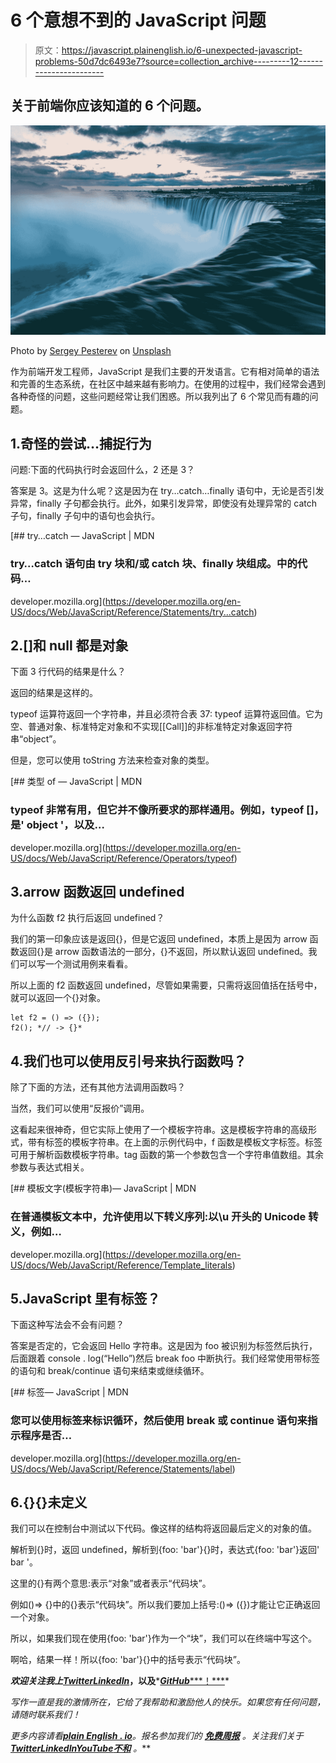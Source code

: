 # 6 个意想不到的 JavaScript 问题

> 原文：<https://javascript.plainenglish.io/6-unexpected-javascript-problems-50d7dc6493e7?source=collection_archive---------12----------------------->

## 关于前端你应该知道的 6 个问题。

![](img/47c5e3861cf68ce670962c91f8f06001.png)

Photo by [Sergey Pesterev](https://unsplash.com/@sickle?utm_source=medium&utm_medium=referral) on [Unsplash](https://unsplash.com?utm_source=medium&utm_medium=referral)

作为前端开发工程师，JavaScript 是我们主要的开发语言。它有相对简单的语法和完善的生态系统，在社区中越来越有影响力。在使用的过程中，我们经常会遇到各种奇怪的问题，这些问题经常让我们困惑。所以我列出了 6 个常见而有趣的问题。

## 1.奇怪的尝试…捕捉行为

问题:下面的代码执行时会返回什么，2 还是 3？

答案是 3。这是为什么呢？这是因为在 try…catch…finally 语句中，无论是否引发异常，finally 子句都会执行。此外，如果引发异常，即使没有处理异常的 catch 子句，finally 子句中的语句也会执行。

[](https://developer.mozilla.org/en-US/docs/Web/JavaScript/Reference/Statements/try...catch) [## try…catch — JavaScript | MDN

### try…catch 语句由 try 块和/或 catch 块、finally 块组成。中的代码…

developer.mozilla.org](https://developer.mozilla.org/en-US/docs/Web/JavaScript/Reference/Statements/try...catch) 

## 2.[]和 null 都是对象

下面 3 行代码的结果是什么？

返回的结果是这样的。

typeof 运算符返回一个字符串，并且必须符合表 37: typeof 运算符返回值。它为空、普通对象、标准特定对象和不实现[[Call]]的非标准特定对象返回字符串“object”。

但是，您可以使用 toString 方法来检查对象的类型。

[](https://developer.mozilla.org/en-US/docs/Web/JavaScript/Reference/Operators/typeof) [## 类型 of — JavaScript | MDN

### typeof 非常有用，但它并不像所要求的那样通用。例如，typeof []，是' object '，以及…

developer.mozilla.org](https://developer.mozilla.org/en-US/docs/Web/JavaScript/Reference/Operators/typeof) 

## 3.arrow 函数返回 undefined

为什么函数 f2 执行后返回 undefined？

我们的第一印象应该是返回{}，但是它返回 undefined，本质上是因为 arrow 函数返回{}是 arrow 函数语法的一部分，{}不返回，所以默认返回 undefined。我们可以写一个测试用例来看看。

所以上面的 f2 函数返回 undefined，尽管如果需要，只需将返回值括在括号中，就可以返回一个{}对象。

```
let f2 = () => ({});
f2(); *// -> {}*
```

## 4.我们也可以使用反引号来执行函数吗？

除了下面的方法，还有其他方法调用函数吗？

当然，我们可以使用“反报价”调用。

这看起来很神奇，但它实际上使用了一个模板字符串。这是模板字符串的高级形式，带有标签的模板字符串。在上面的示例代码中，f 函数是模板文字标签。标签可用于解析函数模板字符串。tag 函数的第一个参数包含一个字符串值数组。其余参数与表达式相关。

[](https://developer.mozilla.org/en-US/docs/Web/JavaScript/Reference/Template_literals) [## 模板文字(模板字符串)— JavaScript | MDN

### 在普通模板文本中，允许使用以下转义序列:以\u 开头的 Unicode 转义，例如…

developer.mozilla.org](https://developer.mozilla.org/en-US/docs/Web/JavaScript/Reference/Template_literals) 

## 5.JavaScript 里有标签？

下面这种写法会不会有问题？

答案是否定的，它会返回 Hello 字符串。这是因为 foo 被识别为标签然后执行，后面跟着 console . log(“Hello”)然后 break foo 中断执行。我们经常使用带标签的语句和 break/continue 语句来结束或继续循环。

[](https://developer.mozilla.org/en-US/docs/Web/JavaScript/Reference/Statements/label) [## 标签— JavaScript | MDN

### 您可以使用标签来标识循环，然后使用 break 或 continue 语句来指示程序是否…

developer.mozilla.org](https://developer.mozilla.org/en-US/docs/Web/JavaScript/Reference/Statements/label) 

## 6.{}{}未定义

我们可以在控制台中测试以下代码。像这样的结构将返回最后定义的对象的值。

解析到{}时，返回 undefined，解析到{foo: 'bar'}{}时，表达式{foo: 'bar'}返回' bar '。

这里的{}有两个意思:表示“对象”或者表示“代码块”。

例如()=> {}中的{}表示“代码块”。所以我们要加上括号:()=> ({})才能让它正确返回一个对象。

所以，如果我们现在使用{foo: 'bar'}作为一个“块”，我们可以在终端中写这个。

啊哈，结果一样！所以{foo: 'bar'}{}中的括号表示“代码块”。

***欢迎关注我上***[***Twitter***](https://twitter.com/yanghui0324)*[***LinkedIn***](https://www.linkedin.com/in/hui-yang-075076245/)***，以及***[***GitHub******！***](https://github.com/guchen-yh)*

*写作一直是我的激情所在，它给了我帮助和激励他人的快乐。如果您有任何问题，请随时联系我们！*

**更多内容请看*[***plain English . io***](https://plainenglish.io/)*。报名参加我们的* [***免费周报***](http://newsletter.plainenglish.io/) *。关注我们关于*[***Twitter***](https://twitter.com/inPlainEngHQ)[***LinkedIn***](https://www.linkedin.com/company/inplainenglish/)*[***YouTube***](https://www.youtube.com/channel/UCtipWUghju290NWcn8jhyAw)*[***不和***](https://discord.gg/GtDtUAvyhW) *。****